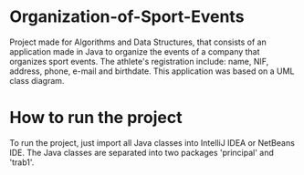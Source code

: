 # Organization-of-Sport-Events
Project made for Algorithms and Data Structures, that consists of an application made in Java to organize the events of a company that organizes sport
events. The athlete's registration include: name, NIF, address, phone, e-mail and birthdate.
This application was based on a UML class diagram.

# How to run the project

To run the project, just import all Java classes into IntelliJ IDEA or NetBeans IDE. The Java classes are separated into two packages 'principal' and 'trab1'.
